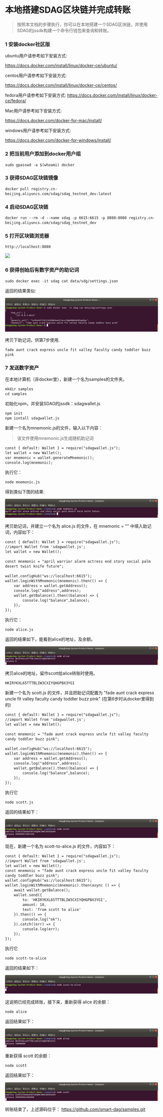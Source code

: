 # 本地搭建SDAG区块链并完成转账

> 按照本文档的步骤执行，你可以在本地搭建一个SDAG区块链，并使用SDAG的jssdk构建一个命令行钱包来查询和转账。

### 1 安装docker社区版

ubuntu用户请参考如下安装方式:

https://docs.docker.com/install/linux/docker-ce/ubuntu/ 

centos用户请参考如下安装方式:

https://docs.docker.com/install/linux/docker-ce/centos/

fedora用户请参考如下安装方式:
https://docs.docker.com/install/linux/docker-ce/fedora/

Mac用户请参考如下安装方式:

https://docs.docker.com/docker-for-mac/install/ 

windows用户请参考如下安装方式:

https://docs.docker.com/docker-for-windows/install/


### 2 把当前用户添加到docker用户组

```
sudo gpasswd -a $(whoami) docker
```

### 3 获得SDAG区块链镜像

```
docker pull registry.cn-beijing.aliyuncs.com/sdag/sdag_testnet_dev:latest
```

### 4 启动SDAG区块链

```
docker run --rm -d --name sdag -p 6615:6615 -p 8080:8080 registry.cn-beijing.aliyuncs.com/sdag/sdag_testnet_dev
```

### 5 打开区块链浏览器

```
http://localhost:8080
```

![](explorer.png)

### 6 获得创始后有数字资产的助记词

```
sudo docker exec -it sdag cat data/sdg/settings.json
```

返回的结果类似:

![](mnemonic.png)

拷贝下助记词，供第7步使用.

```
fade aunt crack express uncle fit valley faculty candy toddler buzz pink
```

### 7 发送数字资产

在本地计算机（非docker里），新建一个名为samples的文件夹。

```
mkdir samples
cd samples
```

初始化npm，并安装SDAG的jssdk：sdagwallet.js

```
npm init
npm isntall sdagwallet.js
```

新建一个名为mnemonic.js的文件，输入以下内容：

> 该文件使用mnemonic.js生成随机助记词
```
const { default: Wallet } = require("sdagwallet.js");
let wallet = new Wallet();
var mnemonic = wallet.generateMnemonic();
console.log(mnemonic);
```

执行它：

```
node mnemonic.js
```

得到类似下图的结果:

![](newmnemonic.png)


拷贝助记词，并建立一个名为 alice.js 的文件，在 mnemonic = "" 中填入助记词，内容如下：

```
const { default: Wallet } = require("sdagwallet.js");
//import Wallet from 'sdagwallet.js';
let wallet = new Wallet();

const mnemonic = "april warrior alarm actress end story social palm desert twist knife future";

wallet.configHub("ws://localhost:6615");
wallet.loginWithMnemonic(mnemonic).then(() => {
    var address = wallet.getAddress();
    console.log("address",address);
    wallet.getBalance().then((balance) => {
        console.log("balance",balance);
    });
});

```

执行它：
```
node alice.js
```

返回的结果如下，能看到alice的地址，及余额。

![](alice.png)

拷贝alice的地址，留作scott给alice转账时使用。

```
HKIRYKXL65TTTBLIW3CXIYQHGPBX3YGI
```

新建一个名为 scott.js 的文件，并且把助记词配置为 "fade aunt crack express uncle fit valley faculty candy toddler buzz pink" (在第6步时从docker里得到的) 

```
const { default: Wallet } = require("sdagwallet.js");
//import Wallet from 'sdagwallet.js';
let wallet = new Wallet();

const mnemonic = "fade aunt crack express uncle fit valley faculty candy toddler buzz pink";

wallet.configHub("ws://localhost:6615");
wallet.loginWithMnemonic(mnemonic).then(() => {
    var address = wallet.getAddress();
    console.log("address",address);
    wallet.getBalance().then((balance) => {
        console.log("balance",balance);
    });
});

```

执行它

```
node scott.js
```

返回的结果如下：


![](scott.png)

现在，新建一个名为 scott-to-alice.js 的文件，内容如下：

```
const { default: Wallet } = require("sdagwallet.js");
//import Wallet from 'sdagwallet.js';
let wallet = new Wallet();
const mnemonic = "fade aunt crack express uncle fit valley faculty candy toddler buzz pink";
wallet.configHub("ws://localhost:6615");
wallet.loginWithMnemonic(mnemonic).then(async () => {
    await wallet.getBalance();
    wallet.send({
        to: 'HKIRYKXL65TTTBLIW3CXIYQHGPBX3YGI',
        amount: 10,
        text: 'from scott to alice'
    }).then(() => {
        console.log("ok");
    }).catch((err) => {
        console.log(err);
    });
});

```

执行它

```
node scott-to-alice
```

返回的结果如下：

![](send.png)

这说明已经完成转账，接下来，重新获得 alice 的余额：

```
node alice
```
返回结果如下：

![](aliceafter.png)

重新获得 scott 的余额：

```
node scott
```

返回结果如下：

![](scottafter.png)


转账结束了，上述源码位于： https://github.com/smart-dag/samples.git


